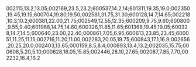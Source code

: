 002115,13.2,13.05;002169,23.5,23.2;600537,14.2,14;601311,19.35,19.0;002350,19.45,19.15;600704,19.80,19.50;002581,31.75,31.30;600128,14.7,14.65;002218,10.3,10.2;600381,22.00,21.75;002549,12.55,12.35;600209,9.75,9.60;600800,9.55,9.40;601968,14.75,14.60;600326,11.85,11.65;601368,19.45,19.05;600328,14.7,14.5;600640,23.00,22.40;000861,7.05,6.95;600613,23.85,23.45;600051,11.25,11.15;002716,11.20,11.00;002283,20.05,19.75;600843,17.1,16.9;002656,20.25,20.0;002403,13.65;000159,8.5,8.4;000893,13.4,13.2;002035,15.75;000608,5.20,5.10;000628,16.05,15.85;002446,28.10,27.65;002087,7.85,7.70;002232,16.4,16.2
